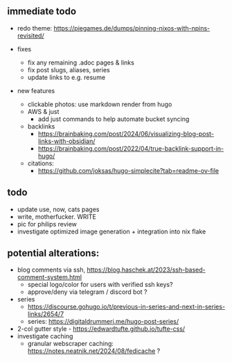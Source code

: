 ## immediate todo

- redo theme: https://piegames.de/dumps/pinning-nixos-with-npins-revisited/

- fixes
  - fix any remaining .adoc pages & links
  - fix post slugs, aliases, series
  - update links to e.g. resume
- new features
  - clickable photos: use markdown render from hugo
  - AWS & just
    - add just commands to help automate bucket syncing
  - backlinks
    - https://brainbaking.com/post/2024/06/visualizing-blog-post-links-with-obsidian/
    - https://brainbaking.com/post/2022/04/true-backlink-support-in-hugo/
  - citations:
    - https://github.com/joksas/hugo-simplecite?tab=readme-ov-file

## todo

- update use, now, cats pages
- write, motherfucker. WRITE
- pic for philips review
- investigate optimized image generation + integration into nix flake

## potential alterations:

- blog comments via ssh,
  https://blog.haschek.at/2023/ssh-based-comment-system.html
  - special logo/color for users with verified ssh keys?
  - approve/deny via telegram / discord bot ?
- series
  - https://discourse.gohugo.io/t/previous-in-series-and-next-in-series-links/2654/7
  - series: https://digitaldrummerj.me/hugo-post-series/
- 2-col gutter style - https://edwardtufte.github.io/tufte-css/
- investigate caching
  - granular webscraper caching: https://notes.neatnik.net/2024/08/fedicache ?
